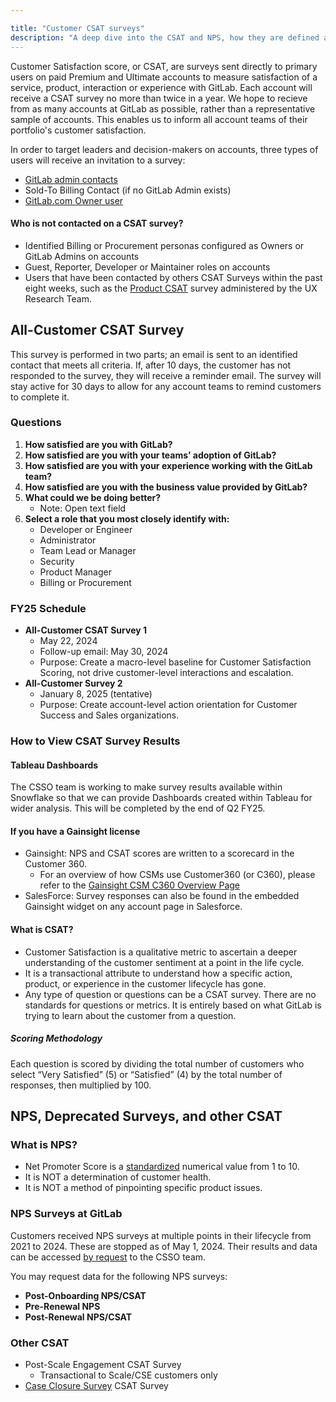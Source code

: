 ```yaml
---

title: "Customer CSAT surveys"
description: "A deep dive into the CSAT and NPS, how they are defined and calculated."
---
```




Customer Satisfaction score, or CSAT, are surveys sent directly to primary users on paid Premium and Ultimate accounts to measure satisfaction of a service, product, interaction or experience with GitLab. Each account will receive a CSAT survey no more than twice in a year. We hope to recieve from as many accounts at GitLab as possible, rather than a representative sample of accounts. This enables us to inform all account teams of their portfolio's customer satisfaction.

In order to target leaders and decision-makers on accounts, three types of users will receive an invitation to a survey:

- [GitLab admin contacts](/handbook/sales/field-operations/customer-success-operations/cs-ops-programs/#gitlab-admin-contacts)
- Sold-To Billing Contact (if no GitLab Admin exists)
- [GitLab.com Owner user](https://docs.gitlab.com/ee/user/permissions.html)

#### Who is not contacted on a CSAT survey?

- Identified Billing or Procurement personas configured as Owners or GitLab Admins on accounts
- Guest, Reporter, Developer or Maintainer roles on accounts
- Users that have been contacted by others CSAT Surveys within the past eight weeks, such as the [Product CSAT](/handbook/product/ux/performance-indicators/csat/) survey administered by the UX Research Team.

## All-Customer CSAT Survey

This survey is performed in two parts; an email is sent to an identified contact that meets all criteria. If, after 10 days, the customer has not responded to the survey, they will receive a reminder email. The survey will stay active for 30 days to allow for any account teams to remind customers to complete it.

### Questions

1. **How satisfied are you with GitLab?**
2. **How satisfied are you with your teams’ adoption of GitLab?**
3. **How satisfied are you with your experience working with the GitLab team?**
4. **How satisfied are you with the business value provided by GitLab?**
5. **What could we be doing better?**
   - Note: Open text field
6. **Select a role that you most closely identify with:**
   - Developer or Engineer
   - Administrator
   - Team Lead or Manager
   - Security
   - Product Manager
   - Billing or Procurement

### FY25 Schedule

- **All-Customer CSAT Survey 1**
  - May 22, 2024
  - Follow-up email: May 30, 2024
  - Purpose: Create a macro-level baseline for Customer Satisfaction Scoring, not drive customer-level interactions and escalation.
- **All-Customer Survey 2**
  - January 8, 2025 (tentative)
  - Purpose: Create account-level action orientation for Customer Success and Sales organizations.

### How to View CSAT Survey Results

#### Tableau Dashboards

The CSSO team is working to make survey results available within Snowflake so that we can provide Dashboards created within Tableau for wider analysis. This will be completed by the end of Q2 FY25.

#### If you have a Gainsight license

- Gainsight: NPS and CSAT scores are written to a scorecard in the Customer 360.
  - For an overview of how CSMs use Customer360 (or C360), please refer to the [Gainsight CSM C360 Overview Page](/handbook/customer-success/csm/gainsight/c360-overview)
- SalesForce: Survey responses can also be found in the embedded Gainsight widget on any account page in Salesforce.

#### What is CSAT?

- Customer Satisfaction is a qualitative metric to ascertain a deeper understanding of the customer sentiment at a point in the life cycle.
- It is a transactional attribute to understand how a specific action, product, or experience in the customer lifecycle has gone.
- Any type of question or questions can be a CSAT survey. There are no standards for questions or metrics. It is entirely based on what GitLab is trying to learn about the customer from a question.

##### Scoring Methodology

Each question is scored by dividing the total number of customers who select “Very Satisfied” (5) or “Satisfied” (4) by the total number of responses, then multiplied by 100.

## NPS, Deprecated Surveys, and other CSAT

### What is NPS?

- Net Promoter Score is a [standardized](https://en.wikipedia.org/wiki/Net_promoter_score) numerical value from 1 to 10.
- It is NOT a determination of customer health.
- It is NOT a method of pinpointing specific product issues.

### NPS Surveys at GitLab

Customers received NPS surveys at multiple points in their lifecycle from 2021 to 2024. These are stopped as of May 1, 2024. Their results and data can be accessed [by request](https://gitlab.com/gitlab-com/sales-team/field-operations/customer-success-operations/-/issues/new) to the CSSO team.

You may request data for the following NPS surveys:

- **Post-Onboarding NPS/CSAT**
- **Pre-Renewal NPS**
- **Post-Renewal NPS/CSAT**

### Other CSAT

- Post-Scale Engagement CSAT Survey
  - Transactional to Scale/CSE customers only
- [Case Closure Survey](/handbook/sales/commercial/global_digital_smb/#email-to-case) CSAT Survey
